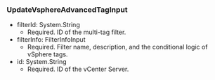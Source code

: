### UpdateVsphereAdvancedTagInput


- filterId: System.String
  - Required. ID of the multi-tag filter.
- filterInfo: FilterInfoInput
  - Required. Filter name, description, and the conditional logic of vSphere tags.
- id: System.String
  - Required. ID of the vCenter Server.
